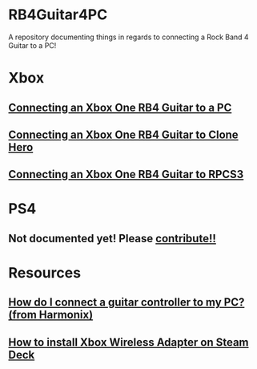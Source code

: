 # RB4Guitar4PC
A repository documenting things in regards to connecting a Rock Band 4 Guitar to a PC!

# Xbox
## [Connecting an Xbox One RB4 Guitar to a PC](Xbox/connecting.md)
## [Connecting an Xbox One RB4 Guitar to Clone Hero](Xbox/clonehero.md)
## [Connecting an Xbox One RB4 Guitar to RPCS3](Xbox/rpcs3.md)

# PS4
## Not documented yet! Please [contribute!!](https://github.com/qfoxb/RB4Guitar4PC/pulls)

# Resources
## [How do I connect a guitar controller to my PC? (from Harmonix)](https://harmonix.zendesk.com/hc/en-us/articles/115004674127-How-do-I-connect-a-guitar-controller-to-my-PC-)
## [How to install Xbox Wireless Adapter on Steam Deck](https://www.reddit.com/r/SteamDeck/comments/vz19fp/comment/iuyqu5h/?utm_source=share&utm_medium=web2x&context=3)
